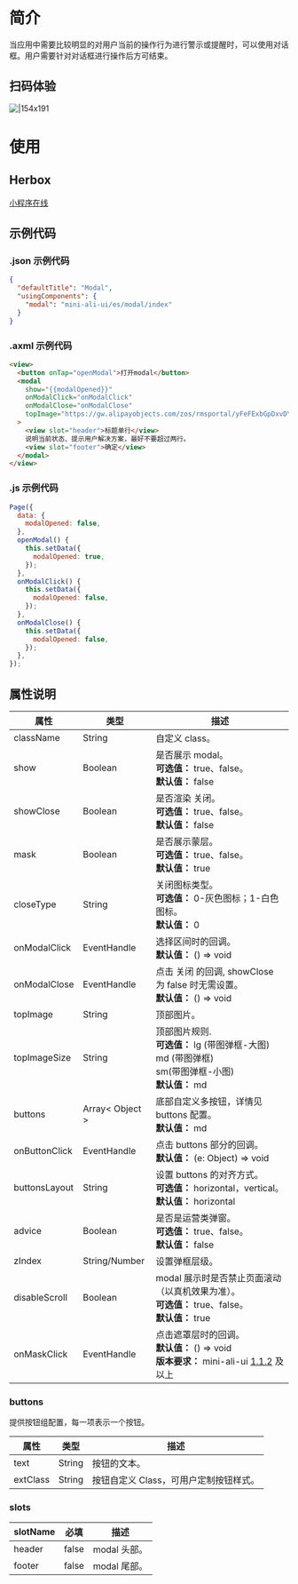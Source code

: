 # 简介

当应用中需要比较明显的对用户当前的操作行为进行警示或提醒时，可以使用对话框。用户需要针对对话框进行操作后方可结束。

## 扫码体验

![|154x191](https://mdn.alipayobjects.com/afts/img/A*8DxQRIGbf_LHBYxAptVsZABkAa8wAA/original?bz=openpt_doc&t=ZsjyBBDmakGMaX2q_d5uQQAAAABkMK8AAAAA#align=left&display=inline&height=191&margin=%5Bobject%20Object%5D&originHeight=191&originWidth=154&status=done&style=none&width=154)

# 使用

## Herbox

[小程序在线](https://herbox-embed.alipay.com/s/doc-aliui-modal?theme=light&previewZoom=75&chInfo=openhome-doc)

## 示例代码

### .json 示例代码

```json
{
  "defaultTitle": "Modal",
  "usingComponents": {
    "modal": "mini-ali-ui/es/modal/index"
  }
}
```

### .axml 示例代码

```html
<view>
  <button onTap="openModal">打开modal</button>
  <modal
    show="{{modalOpened}}"
    onModalClick="onModalClick"
    onModalClose="onModalClose"
    topImage="https://gw.alipayobjects.com/zos/rmsportal/yFeFExbGpDxvDYnKHcrs.png"
  >
    <view slot="header">标题单行</view>
    说明当前状态、提示用户解决方案，最好不要超过两行。
    <view slot="footer">确定</view>
  </modal>
</view>
```

### .js 示例代码

```javascript
Page({
  data: {
    modalOpened: false,
  },
  openModal() {
    this.setData({
      modalOpened: true,
    });
  },
  onModalClick() {
    this.setData({
      modalOpened: false,
    });
  },
  onModalClose() {
    this.setData({
      modalOpened: false,
    });
  },
});
```

## 属性说明

| **属性** | **类型** | **描述** |
| --- | --- | --- |
| className | String | 自定义 class。 |
| show | Boolean | 是否展示 modal。<br />**可选值：** true、false。<br />**默认值：** false |
| showClose | Boolean | 是否渲染 关闭。<br />**可选值：** true、false。<br />**默认值：** false |
| mask | Boolean | 是否展示蒙层。<br />**可选值：** true、false。<br />**默认值：** true |
| closeType | String | 关闭图标类型。<br />**可选值：** 0-灰色图标；1-白色图标。<br />**默认值：** 0 |
| onModalClick | EventHandle | 选择区间时的回调。<br />**默认值：** () => void |
| onModalClose | EventHandle | 点击 关闭 的回调, showClose 为 false 时无需设置。<br />**默认值：** () => void |
| topImage | String | 顶部图片。 |
| topImageSize | String | 顶部图片规则.<br />**可选值：** lg (带图弹框-大图)<br />md (带图弹框)<br />sm(带图弹框-小图)<br />**默认值：** md |
| buttons | Array< Object > | 底部自定义多按钮，详情见 buttons 配置。<br />**默认值：** md |
| onButtonClick | EventHandle | 点击 buttons 部分的回调。<br />**默认值：** (e: Object) => void |
| buttonsLayout | String | 设置 buttons 的对齐方式。<br />**可选值：** horizontal，vertical。<br />**默认值：** horizontal |
| advice | Boolean | 是否是运营类弹窗。<br />**可选值：** true、false。<br />**默认值：** false |
| zIndex | String/Number | 设置弹框层级。 |
| disableScroll | Boolean | modal 展示时是否禁止页面滚动（以真机效果为准）。<br />**可选值：** true、false。<br />**默认值：** true |
| onMaskClick | EventHandle | 点击遮罩层时的回调。<br />**默认值：** () => void<br />**版本要求：** mini-ali-ui [1.1.2](https://www.npmjs.com/package/mini-ali-ui?activeTab=versions) 及以上 |

### buttons

提供按钮组配置，每一项表示一个按钮。

| **属性** | **类型** | **描述**                               |
| -------- | -------- | -------------------------------------- |
| text     | String   | 按钮的文本。                           |
| extClass | String   | 按钮自定义 Class，可用户定制按钮样式。 |

### slots

| **slotName** | **必填** | **描述**     |
| ------------ | -------- | ------------ |
| header       | false    | modal 头部。 |
| footer       | false    | modal 尾部。 |
